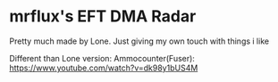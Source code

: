 # mrflux's EFT DMA Radar
Pretty much made by Lone. Just giving my own touch with things i like

Different than Lone version:
Ammocounter(Fuser): https://www.youtube.com/watch?v=dk98y1bUS4M
